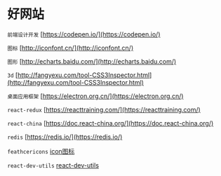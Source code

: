 # 好网站

  `前端设计开发` [https://codepen.io/](https://codepen.io/)
 
  `图标`  [http://iconfont.cn/](http://iconfont.cn/)

  `图形` [http://echarts.baidu.com/](http://echarts.baidu.com/)

  `3d`  [http://fangyexu.com/tool-CSS3Inspector.html](http://fangyexu.com/tool-CSS3Inspector.html)

  `桌面应用框架`  [https://electron.org.cn/](https://electron.org.cn/)

  `react-redux`  [https://reacttraining.com/](https://reacttraining.com/)


  `react-china`  [https://doc.react-china.org/](https://doc.react-china.org/)

  `redis`  [https://redis.io/](https://redis.io/)
  
  `feathcericons`  [icon图标](https://feathericons.com)

  `react-dev-utils`  [react-dev-utils](https://npm.taobao.org/package/react-dev-utils)

